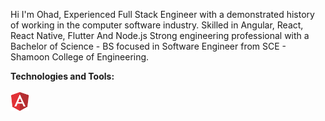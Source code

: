 Hi I'm Ohad, Experienced Full Stack Engineer with a demonstrated history of working in the computer software industry.
Skilled in Angular, React, React Native, Flutter And Node.js
Strong engineering professional with a Bachelor of Science - BS focused in Software Engineer from SCE - Shamoon College of Engineering.

**Technologies and Tools:**<br><br>
<img src="/angular.png" alt="angular image" width="30"/>